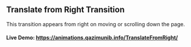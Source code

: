 ## Translate from Right Transition
This transition appears from right on moving or scrolling down the page.
#### Live Demo: https://animations.qazimunib.info/TranslateFromRight/

